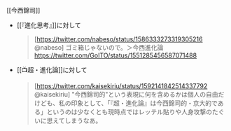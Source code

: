  [[今西錦司]]

-  [[『進化思考』]]に対して
    > [https://twitter.com/nabeso/status/1586333273319305216 @nabeso]
    > ゴミ箱じゃないので。＞今西進化論
    > https://twitter.com/GoITO/status/1551285456587071488
- [[📺超・進化論]]に対して
    > [https://twitter.com/kaisekiriu/status/1592141842514337792 @kaisekiriu]
    > "今西錦司的"という表現に何を含めるかは個人の自由だけども、私の印象として、「『超・進化論』は今西錦司的・京大的である」というのは少なくとも現時点ではレッテル貼りや人身攻撃のたぐいに思えてしまうなあ。
